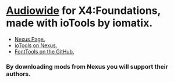 # [Audiowide](https://fonts.google.com/specimen/Audiowide) for X4:Foundations, made with ioTools by iomatix.

- [Nexus Page.]([#TODO-](https://www.nexusmods.com/x4foundations/mods/1429))
- [ioTools on Nexus.](https://www.nexusmods.com/x4foundations/mods/1420)
- [FontTools on the GitHub.](https://github.com/iomatix/ioTools-X4Foundations/tree/main/FontTools)


### By downloading mods from Nexus you will support their authors.
